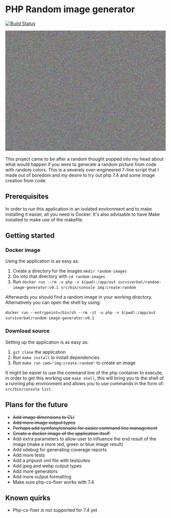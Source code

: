 # PHP Random image generator

[![Build Status](https://travis-ci.com/survivorbat/php-random-image-generator.svg?branch=master)](https://travis-ci.com/survivorbat/php-random-image-generator)

![Example image](docs/example.png "Example image")

This project came to be after a random thought popped into my head about what would happen
if you were to generate a random picture from code with random colors. This is a severely
over-engineered 7-line script that I made out of boredom and my desire to try out php
7.4 and some image creation from code.

## Prerequisites

In order to run this application in an isolated environment and to make installing it
easier, all you need is Docker. It's also advisable to have Make installed to
make use of the makefile.

## Getting started

### Docker image

Using the application is as easy as:
1. Create a directory for the images `mkdir random-images`
2. Go into that directory with `cd random-images`
3. Run `docker run --rm -u php -v $(pwd):/app/out survivorbat/random-image-generator:v0.1 src/bin/console img:create:random`

Afterwards you should find a random image in your working directory.
Alternatively you can open the shell by using:

`docker run --entrypoint=/bin/sh --rm -it -u php -v $(pwd):/app/out survivorbat/random-image-generator:v0.1`

### Download source

Setting up the application is as easy as:
1. `git clone` the application
2. Run `make install` to install dependencies
3. Run `make run cmd="img:create:random"` to create an image

It might be easier to use the command line of the php container to execute,
in order to get this working use `make shell`, this will bring you to the
shell of a running php environment and allows you to use commands in the form
of: `src/bin/console list`.

## Plans for the future

- ~~Add image dimensions to CLI~~
- ~~Add more image output types~~
- ~~Perhaps add symfony/console for easier command line management~~
- ~~Create a docker image of the application itself~~
- Add extra parameters to allow user to influence the end result of the image (make a more red, green or blue image result)
- Add xdebug for generating coverage reports
- Add more tests
- Add a phpunit xml file with testsuites
- Add jpeg and webp output types
- Add more generators
- Add more output formatting
- Make sure php-cs-fixer works with 7.4

## Known quirks

- Php-cs-fixer is not supported for 7.4 yet
